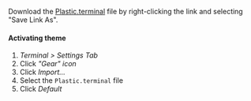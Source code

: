Download the
[Plastic.terminal](https://raw.githubusercontent.com/will-stone/Plastic-Theme/main/themes/terminal-app/Plastic.terminal)
file by right-clicking the link and selecting "Save Link As".

#### Activating theme

1.  _Terminal > Settings Tab_
2.  Click _"Gear" icon_
3.  Click _Import..._
4.  Select the `Plastic.terminal` file
5.  Click _Default_
